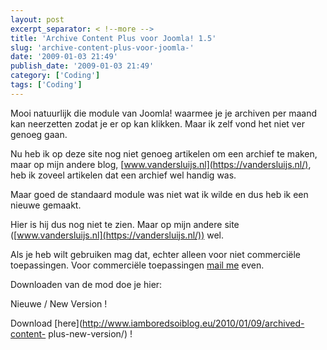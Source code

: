 ```yaml
---
layout: post
excerpt_separator: < !--more -->
title: 'Archive Content Plus voor Joomla! 1.5'
slug: 'archive-content-plus-voor-joomla-'
date: '2009-01-03 21:49'
publish_date: '2009-01-03 21:49'
category: ['Coding']
tags: ['Coding']
---
```

Mooi natuurlijk die module van Joomla! waarmee je je archiven per maand kan
neerzetten zodat je er op kan klikken. Maar ik zelf vond het niet ver genoeg
gaan.  
  
Nu heb ik op deze site nog niet genoeg artikelen om een archief te maken, maar
op mijn andere blog, [www.vandersluijs.nl](https://vandersluijs.nl/), heb ik
zoveel artikelen dat een archief wel handig was.  
  
Maar goed de standaard module was niet wat ik wilde en dus heb ik een nieuwe
gemaakt.  
  
  
Hier is hij dus nog niet te zien. Maar op mijn andere site
([www.vandersluijs.nl](https://vandersluijs.nl/)) wel.  
  
Als je heb wilt gebruiken mag dat, echter alleen voor niet commerciële
toepassingen. Voor commerciële toepassingen [mail
me](mailto:theo@iamboredsoiblog.eu) even.  
  
Downloaden van de mod doe je hier:  
  
Nieuwe / New Version !  
  
Download [here](http://www.iamboredsoiblog.eu/2010/01/09/archived-content-
plus-new-version/) !

